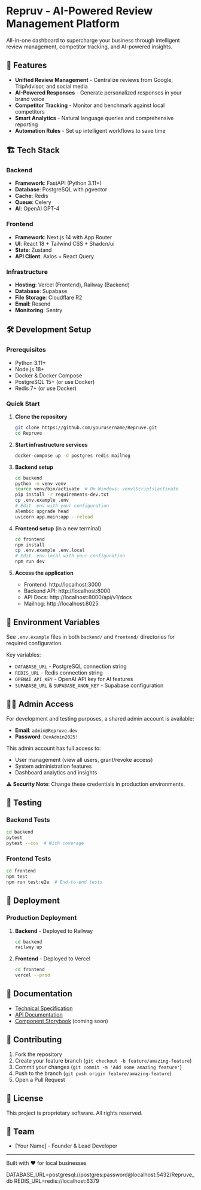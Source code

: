 # Repruv - AI-Powered Review Management Platform

All-in-one dashboard to supercharge your business through intelligent review management, competitor tracking, and AI-powered insights.

## 🚀 Features

- **Unified Review Management** - Centralize reviews from Google, TripAdvisor, and social media
- **AI-Powered Responses** - Generate personalized responses in your brand voice
- **Competitor Tracking** - Monitor and benchmark against local competitors
- **Smart Analytics** - Natural language queries and comprehensive reporting
- **Automation Rules** - Set up intelligent workflows to save time

## 🏗️ Tech Stack

### Backend
- **Framework**: FastAPI (Python 3.11+)
- **Database**: PostgreSQL with pgvector
- **Cache**: Redis
- **Queue**: Celery
- **AI**: OpenAI GPT-4

### Frontend
- **Framework**: Next.js 14 with App Router
- **UI**: React 18 + Tailwind CSS + Shadcn/ui
- **State**: Zustand
- **API Client**: Axios + React Query

### Infrastructure
- **Hosting**: Vercel (Frontend), Railway (Backend)
- **Database**: Supabase
- **File Storage**: Cloudflare R2
- **Email**: Resend
- **Monitoring**: Sentry

## 🛠️ Development Setup

### Prerequisites
- Python 3.11+
- Node.js 18+
- Docker & Docker Compose
- PostgreSQL 15+ (or use Docker)
- Redis 7+ (or use Docker)

### Quick Start

1. **Clone the repository**
   ```bash
   git clone https://github.com/yourusername/Repruve.git
   cd Repruve
   ```

2. **Start infrastructure services**
   ```bash
   docker-compose up -d postgres redis mailhog
   ```

3. **Backend setup**
   ```bash
   cd backend
   python -m venv venv
   source venv/bin/activate  # On Windows: venv\Scripts\activate
   pip install -r requirements-dev.txt
   cp .env.example .env
   # Edit .env with your configuration
   alembic upgrade head
   uvicorn app.main:app --reload
   ```

4. **Frontend setup** (in a new terminal)
   ```bash
   cd frontend
   npm install
   cp .env.example .env.local
   # Edit .env.local with your configuration
   npm run dev
   ```

5. **Access the application**
   - Frontend: http://localhost:3000
   - Backend API: http://localhost:8000
   - API Docs: http://localhost:8000/api/v1/docs
   - Mailhog: http://localhost:8025

## 📝 Environment Variables

See `.env.example` files in both `backend/` and `frontend/` directories for required configuration.

Key variables:
- `DATABASE_URL` - PostgreSQL connection string
- `REDIS_URL` - Redis connection string
- `OPENAI_API_KEY` - OpenAI API key for AI features
- `SUPABASE_URL` & `SUPABASE_ANON_KEY` - Supabase configuration

## 👨‍💻 Admin Access

For development and testing purposes, a shared admin account is available:

- **Email**: `admin@Repruve.dev`
- **Password**: `DevAdmin2025!`

This admin account has full access to:
- User management (view all users, grant/revoke access)
- System administration features
- Dashboard analytics and insights

⚠️ **Security Note**: Change these credentials in production environments.

## 🧪 Testing

### Backend Tests
```bash
cd backend
pytest
pytest --cov  # With coverage
```

### Frontend Tests
```bash
cd frontend
npm test
npm run test:e2e  # End-to-end tests
```

## 🚀 Deployment

### Production Deployment

1. **Backend** - Deployed to Railway
   ```bash
   cd backend
   railway up
   ```

2. **Frontend** - Deployed to Vercel
   ```bash
   cd frontend
   vercel --prod
   ```

## 📖 Documentation

- [Technical Specification](docs/plan.md)
- [API Documentation](http://localhost:8000/api/v1/docs)
- [Component Storybook](http://localhost:6006) (coming soon)

## 🤝 Contributing

1. Fork the repository
2. Create your feature branch (`git checkout -b feature/amazing-feature`)
3. Commit your changes (`git commit -m 'Add some amazing feature'`)
4. Push to the branch (`git push origin feature/amazing-feature`)
5. Open a Pull Request

## 📄 License

This project is proprietary software. All rights reserved.

## 👥 Team

- [Your Name] - Founder & Lead Developer

---

Built with ❤️ for local businesses

DATABASE_URL=postgresql://postgres:password@localhost:5432/Repruve_db
REDIS_URL=redis://localhost:6379
